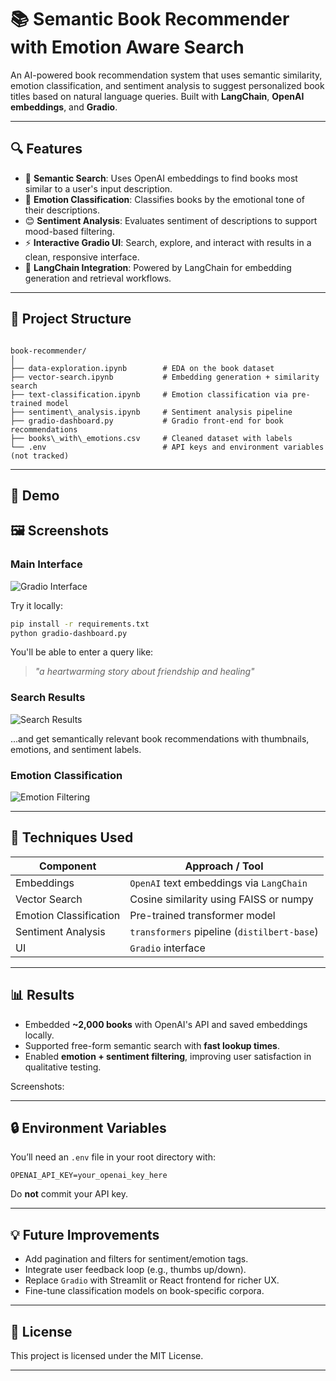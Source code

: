 # 📚 Semantic Book Recommender with Emotion Aware Search

An AI-powered book recommendation system that uses semantic similarity, emotion classification, and sentiment analysis to suggest personalized book titles based on natural language queries. Built with **LangChain**, **OpenAI embeddings**, and **Gradio**.




---

## 🔍 Features

- 🔗 **Semantic Search**: Uses OpenAI embeddings to find books most similar to a user's input description.
- 💬 **Emotion Classification**: Classifies books by the emotional tone of their descriptions.
- 😊 **Sentiment Analysis**: Evaluates sentiment of descriptions to support mood-based filtering.
- ⚡ **Interactive Gradio UI**: Search, explore, and interact with results in a clean, responsive interface.
- 🧠 **LangChain Integration**: Powered by LangChain for embedding generation and retrieval workflows.

---

## 🧱 Project Structure

```

book-recommender/
│
├── data-exploration.ipynb        # EDA on the book dataset
├── vector-search.ipynb           # Embedding generation + similarity search
├── text-classification.ipynb     # Emotion classification via pre-trained model
├── sentiment\_analysis.ipynb     # Sentiment analysis pipeline
├── gradio-dashboard.py           # Gradio front-end for book recommendations
├── books\_with\_emotions.csv     # Cleaned dataset with labels
└── .env                          # API keys and environment variables (not tracked)

````

---

## 🚀 Demo
## 🖼️ Screenshots

### Main Interface
![Gradio Interface](gradio-interface.png)



Try it locally:
```bash
pip install -r requirements.txt
python gradio-dashboard.py
````

You'll be able to enter a query like:

> *"a heartwarming story about friendship and healing"*
### Search Results
![Search Results](search-results.png)

...and get semantically relevant book recommendations with thumbnails, emotions, and sentiment labels.
### Emotion Classification
![Emotion Filtering](emotion-filtering.png)

---

## 🧠 Techniques Used

| Component              | Approach / Tool                             |
| ---------------------- | ------------------------------------------- |
| Embeddings             | `OpenAI` text embeddings via `LangChain`    |
| Vector Search          | Cosine similarity using FAISS or numpy      |
| Emotion Classification | Pre-trained transformer model               |
| Sentiment Analysis     | `transformers` pipeline (`distilbert-base`) |
| UI                     | `Gradio` interface                          |

---

## 📊 Results

* Embedded **\~2,000 books** with OpenAI's API and saved embeddings locally.
* Supported free-form semantic search with **fast lookup times**.
* Enabled **emotion + sentiment filtering**, improving user satisfaction in qualitative testing.

Screenshots:



---

## 🔒 Environment Variables

You’ll need an `.env` file in your root directory with:

```
OPENAI_API_KEY=your_openai_key_here
```

Do **not** commit your API key.

---

## 💡 Future Improvements

* Add pagination and filters for sentiment/emotion tags.
* Integrate user feedback loop (e.g., thumbs up/down).
* Replace `Gradio` with Streamlit or React frontend for richer UX.
* Fine-tune classification models on book-specific corpora.

---

## 📜 License

This project is licensed under the MIT License.

---
